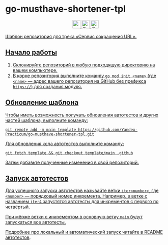 # go-musthave-shortener-tpl

<p align="center">
  <a href="https://go.dev/">
    <img src="https://img.shields.io/badge/golang-v1.22.7-lightblue" height="25"/>
  </a>
  <a href="https://codecov.io/github/GlebRadaev/shlink">
    <img src="https://codecov.io/github/GlebRadaev/shlink/branch/main/graph/badge.svg?token=QSF4QTYP52" height="25"
         alt="Code Coverage">
  </a>
   <a href="https://github.com/GlebRadaev/shlink/actions">
    <img src=" https://img.shields.io/github/check-runs/GlebRadaev/shlink/main" height="25"
         alt="Code Coverage"
  </a>
</p>

Шаблон репозитория для трека «Сервис сокращения URL».

## Начало работы

1. Склонируйте репозиторий в любую подходящую директорию на вашем компьютере.
2. В корне репозитория выполните команду `go mod init <name>` (где `<name>` — адрес вашего репозитория на GitHub без префикса `https://`) для создания модуля.

## Обновление шаблона

Чтобы иметь возможность получать обновления автотестов и других частей шаблона, выполните команду:

```
git remote add -m main template https://github.com/Yandex-Practicum/go-musthave-shortener-tpl.git
```

Для обновления кода автотестов выполните команду:

```
git fetch template && git checkout template/main .github
```

Затем добавьте полученные изменения в свой репозиторий.

## Запуск автотестов

Для успешного запуска автотестов называйте ветки `iter<number>`, где `<number>` — порядковый номер инкремента. Например, в ветке с названием `iter4` запустятся автотесты для инкрементов с первого по четвёртый.

При мёрже ветки с инкрементом в основную ветку `main` будут запускаться все автотесты.

Подробнее про локальный и автоматический запуск читайте в [README автотестов](https://github.com/Yandex-Practicum/go-autotests).
